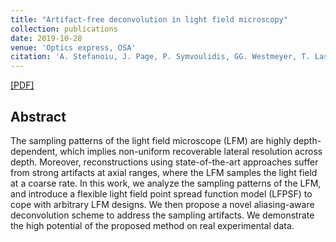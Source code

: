 ```yaml
---
title: "Artifact-free deconvolution in light field microscopy"
collection: publications
date: 2019-10-28
venue: 'Optics express, OSA'
citation: 'A. Stefanoiu, J. Page, P. Symvoulidis, GG. Westmeyer, T. Lasser &quot;Artifact-free deconvolution in light field microscopy.&quot; In <i>Optics express 19</i>.'
---
```


 [[PDF]](https://www.osapublishing.org/viewmedia.cfm?uri=oe-27-22-31644&seq=0) 
 <!-- [[Project Page]](https://sjenni.github.io/LearningToSpotArtifacts/) [[Code]](https://github.com/sjenni/LearningToSpotArtifacts)  -->

## Abstract

The sampling patterns of the light field microscope (LFM) are highly depth-dependent, which implies non-uniform recoverable lateral resolution across depth. Moreover, reconstructions using state-of-the-art approaches suffer from strong artifacts at axial ranges, where the LFM samples the light field at a coarse rate. In this work, we analyze the sampling patterns of the LFM, and introduce a flexible light field point spread function model (LFPSF) to cope with arbitrary LFM designs. We then propose a novel aliasing-aware deconvolution scheme to address the sampling artifacts. We demonstrate the high potential of the proposed method on real experimental data.